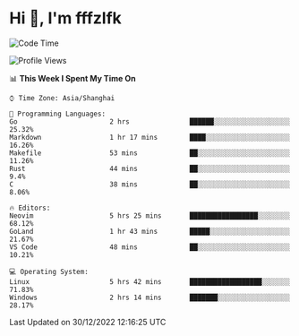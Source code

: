 # Hi 👋, I'm fffzlfk

<!--START_SECTION:waka-->
![Code Time](http://img.shields.io/badge/Code%20Time-8%20hrs%206%20mins-blue)

![Profile Views](http://img.shields.io/badge/Profile%20Views-113-blue)

📊 **This Week I Spent My Time On** 

```text
⌚︎ Time Zone: Asia/Shanghai

💬 Programming Languages: 
Go                       2 hrs               ██████░░░░░░░░░░░░░░░░░░░   25.32% 
Markdown                 1 hr 17 mins        ████░░░░░░░░░░░░░░░░░░░░░   16.26% 
Makefile                 53 mins             ██░░░░░░░░░░░░░░░░░░░░░░░   11.26% 
Rust                     44 mins             ██░░░░░░░░░░░░░░░░░░░░░░░   9.4% 
C                        38 mins             ██░░░░░░░░░░░░░░░░░░░░░░░   8.06%

🔥 Editors: 
Neovim                   5 hrs 25 mins       █████████████████░░░░░░░░   68.12% 
GoLand                   1 hr 43 mins        █████░░░░░░░░░░░░░░░░░░░░   21.67% 
VS Code                  48 mins             ██░░░░░░░░░░░░░░░░░░░░░░░   10.21%

💻 Operating System: 
Linux                    5 hrs 42 mins       ██████████████████░░░░░░░   71.83% 
Windows                  2 hrs 14 mins       ███████░░░░░░░░░░░░░░░░░░   28.17%

```


 Last Updated on 30/12/2022 12:16:25 UTC
<!--END_SECTION:waka-->
